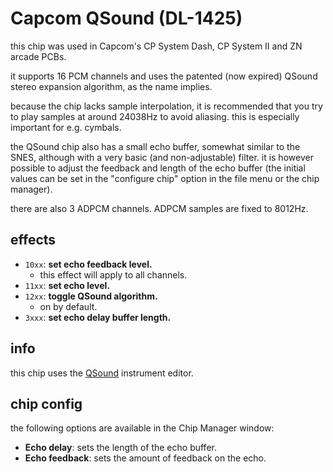 # Capcom QSound (DL-1425)

this chip was used in Capcom's CP System Dash, CP System II and ZN arcade PCBs.

it supports 16 PCM channels and uses the patented (now expired) QSound stereo expansion algorithm, as the name implies.

because the chip lacks sample interpolation, it is recommended that you try to play samples at around 24038Hz to avoid aliasing. this is especially important for e.g. cymbals.

the QSound chip also has a small echo buffer, somewhat similar to the SNES, although with a very basic (and non-adjustable) filter. it is however possible to adjust the feedback and length of the echo buffer (the initial values can be set in the "configure chip" option in the file menu or the chip manager).

there are also 3 ADPCM channels. ADPCM samples are fixed to 8012Hz.

## effects

- `10xx`: **set echo feedback level.**
  - this effect will apply to all channels.
- `11xx`: **set echo level.**
- `12xx`: **toggle QSound algorithm.**
  - on by default.
- `3xxx`: **set echo delay buffer length.**

## info

this chip uses the [QSound](../4-instrument/qsound.md) instrument editor.

## chip config

the following options are available in the Chip Manager window:

- **Echo delay**: sets the length of the echo buffer.
- **Echo feedback**: sets the amount of feedback on the echo.
